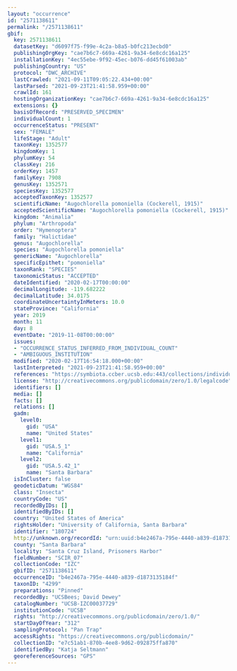 ```yaml
---
layout: "occurrence"
id: "2571138611"
permalink: "/2571138611"
gbif:
  key: 2571138611
  datasetKey: "d6097f75-f99e-4c2a-b8a5-b0fc213ecbd0"
  publishingOrgKey: "cae7b6c7-669a-4261-9a34-6e8cdc16a125"
  installationKey: "4ec55ebe-9f92-45ec-b076-dd45f61003ab"
  publishingCountry: "US"
  protocol: "DWC_ARCHIVE"
  lastCrawled: "2021-09-11T09:05:22.434+00:00"
  lastParsed: "2021-09-23T21:41:58.959+00:00"
  crawlId: 161
  hostingOrganizationKey: "cae7b6c7-669a-4261-9a34-6e8cdc16a125"
  extensions: {}
  basisOfRecord: "PRESERVED_SPECIMEN"
  individualCount: 1
  occurrenceStatus: "PRESENT"
  sex: "FEMALE"
  lifeStage: "Adult"
  taxonKey: 1352577
  kingdomKey: 1
  phylumKey: 54
  classKey: 216
  orderKey: 1457
  familyKey: 7908
  genusKey: 1352571
  speciesKey: 1352577
  acceptedTaxonKey: 1352577
  scientificName: "Augochlorella pomoniella (Cockerell, 1915)"
  acceptedScientificName: "Augochlorella pomoniella (Cockerell, 1915)"
  kingdom: "Animalia"
  phylum: "Arthropoda"
  order: "Hymenoptera"
  family: "Halictidae"
  genus: "Augochlorella"
  species: "Augochlorella pomoniella"
  genericName: "Augochlorella"
  specificEpithet: "pomoniella"
  taxonRank: "SPECIES"
  taxonomicStatus: "ACCEPTED"
  dateIdentified: "2020-02-17T00:00:00"
  decimalLongitude: -119.682222
  decimalLatitude: 34.0175
  coordinateUncertaintyInMeters: 10.0
  stateProvince: "California"
  year: 2019
  month: 11
  day: 8
  eventDate: "2019-11-08T00:00:00"
  issues:
  - "OCCURRENCE_STATUS_INFERRED_FROM_INDIVIDUAL_COUNT"
  - "AMBIGUOUS_INSTITUTION"
  modified: "2020-02-17T16:54:18.000+00:00"
  lastInterpreted: "2021-09-23T21:41:58.959+00:00"
  references: "https://symbiota.ccber.ucsb.edu:443/collections/individual/index.php?occid=180724"
  license: "http://creativecommons.org/publicdomain/zero/1.0/legalcode"
  identifiers: []
  media: []
  facts: []
  relations: []
  gadm:
    level0:
      gid: "USA"
      name: "United States"
    level1:
      gid: "USA.5_1"
      name: "California"
    level2:
      gid: "USA.5.42_1"
      name: "Santa Barbara"
  isInCluster: false
  geodeticDatum: "WGS84"
  class: "Insecta"
  countryCode: "US"
  recordedByIDs: []
  identifiedByIDs: []
  country: "United States of America"
  rightsHolder: "University of California, Santa Barbara"
  identifier: "180724"
  http://unknown.org/recordId: "urn:uuid:b4e2467a-795e-4440-a839-d1873135184f"
  county: "Santa Barbara"
  locality: "Santa Cruz Island, Prisoners Harbor"
  fieldNumber: "SCIR_07"
  collectionCode: "IZC"
  gbifID: "2571138611"
  occurrenceID: "b4e2467a-795e-4440-a839-d1873135184f"
  taxonID: "4299"
  preparations: "Pinned"
  recordedBy: "UCSBees; David Dewey"
  catalogNumber: "UCSB-IZC00037729"
  institutionCode: "UCSB"
  rights: "http://creativecommons.org/publicdomain/zero/1.0/"
  startDayOfYear: "312"
  samplingProtocol: "Pan Trap"
  accessRights: "https://creativecommons.org/publicdomain/"
  collectionID: "e7c51ab1-870b-4ee8-9d62-092875ffa870"
  identifiedBy: "Katja Seltmann"
  georeferenceSources: "GPS"
---
```

